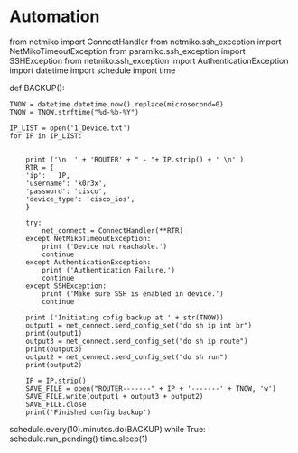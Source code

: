 # Automation

from netmiko import ConnectHandler
from netmiko.ssh_exception import NetMikoTimeoutException
from paramiko.ssh_exception import SSHException
from netmiko.ssh_exception import AuthenticationException
import datetime
import schedule
import time



def BACKUP():

    TNOW = datetime.datetime.now().replace(microsecond=0)
    TNOW = TNOW.strftime("%d-%b-%Y")

    IP_LIST = open('1_Device.txt')
    for IP in IP_LIST:


        print ('\n  ' + 'ROUTER' + " - "+ IP.strip() + ' \n' )
        RTR = {
        'ip':   IP,
        'username': 'k0r3x',
        'password': 'cisco',
        'device_type': 'cisco_ios',
        }

        try:
            net_connect = ConnectHandler(**RTR)
        except NetMikoTimeoutException:
            print ('Device not reachable.')
            continue
        except AuthenticationException:
            print ('Authentication Failure.')
            continue
        except SSHException:
            print ('Make sure SSH is enabled in device.')
            continue

        print ('Initiating cofig backup at ' + str(TNOW))
        output1 = net_connect.send_config_set("do sh ip int br")
        print(output1)
        output3 = net_connect.send_config_set("do sh ip route")
        print(output3)
        output2 = net_connect.send_config_set("do sh run")
        print(output2)

        IP = IP.strip()
        SAVE_FILE = open("ROUTER-------" + IP + '-------' + TNOW, 'w')
        SAVE_FILE.write(output1 + output3 + output2)
        SAVE_FILE.close
        print('Finished config backup')

schedule.every(10).minutes.do(BACKUP)
while True:
	schedule.run_pending()
	time.sleep(1)
